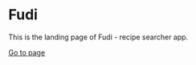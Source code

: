 # Fudi
This is the landing page of Fudi - recipe searcher app.

[Go to page](https://reisenroy.github.io/fudi-landing-page/)

